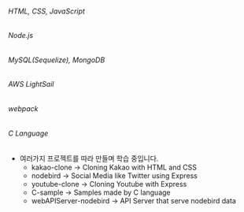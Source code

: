 ###### HTML, CSS, JavaScript
###### Node.js 
###### MySQL(Sequelize), MongoDB
###### AWS LightSail
###### webpack
###### C Language

* 여러가지 프로젝트를 따라 만들며 학습 중입니다. 
  + kakao-clone -> Cloning Kakao with HTML and CSS
  + nodebird -> Social Media like Twitter using Express
  + youtube-clone -> Cloning Youtube with Express
  + C-sample -> Samples made by C language
  + webAPIServer-nodebird -> API Server that serve nodebird data


